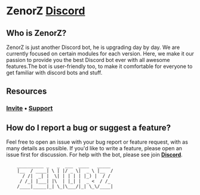 # ZenorZ [Discord](https://discord.gg/xmf3kx5bYk)
## Who is ZenorZ?
ZenorZ is just another Discord bot, he is upgrading day by day. We are currently focused on certain modules for each version. Here, we make it our passion to provide you the best Discord bot ever with all awesome features.The bot is user-friendly too, to make it comfortable for everyone to get familiar with discord bots and stuff.

## Resources
### [Invite](https://bit.ly/ZenorZ-bot) • [Support](https://discord.gg/xmf3kx5bYk) 
## How do I report a bug or suggest a feature?
Feel free to open an issue with your bug report or feature request, with as many details as possible. If you'd like to write a feature, please open an issue first for discussion. For help with the bot, please see join [**Discord**](https://discord.gg/xmf3kx5bYk).



        __________ _   _  ___  ____   _____
        |__  / ____| \ | |/ _ \|  _ \ |__  /
          / /|  _| |  \| | | | | |_) |  / / 
         / /_| |___| |\  | |_| |  _ <  / /_ 
        /____|_____|_| \_|\___/|_| \_\/____|
                                     
